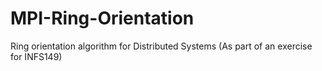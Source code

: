 # MPI-Ring-Orientation
Ring orientation algorithm for Distributed Systems (As part of an exercise for INFS149)
